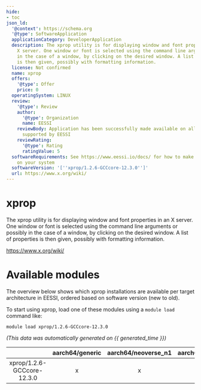```yaml
---
hide:
- toc
json_ld:
  '@context': https://schema.org
  '@type': SoftwareApplication
  applicationCategory: DeveloperApplication
  description: The xprop utility is for displaying window and font properties in an
    X server. One window or font is selected using the command line arguments or possibly
    in the case of a window, by clicking on the desired window. A list of properties
    is then given, possibly with formatting information.
  license: Not confirmed
  name: xprop
  offers:
    '@type': Offer
    price: 0
  operatingSystem: LINUX
  review:
    '@type': Review
    author:
      '@type': Organization
      name: EESSI
    reviewBody: Application has been successfully made available on all architectures
      supported by EESSI
    reviewRating:
      '@type': Rating
      ratingValue: 5
  softwareRequirements: See https://www.eessi.io/docs/ for how to make EESSI available
    on your system
  softwareVersion: '[''xprop/1.2.6-GCCcore-12.3.0'']'
  url: https://www.x.org/wiki/
---
```


xprop
=====


The xprop utility is for displaying window and font properties in an X server. One window or font is selected using the command line arguments or possibly in the case of a window, by clicking on the desired window. A list of properties is then given, possibly with formatting information.

https://www.x.org/wiki/
# Available modules


The overview below shows which xprop installations are available per target architecture in EESSI, ordered based on software version (new to old).

To start using xprop, load one of these modules using a `module load` command like:

```shell
module load xprop/1.2.6-GCCcore-12.3.0
```

*(This data was automatically generated on {{ generated_time }})*  

| |aarch64/generic|aarch64/neoverse_n1|aarch64/neoverse_v1|aarch64/nvidia/grace|x86_64/generic|x86_64/amd/zen2|x86_64/amd/zen3|x86_64/amd/zen4|x86_64/intel/cascadelake|x86_64/intel/haswell|x86_64/intel/icelake|x86_64/intel/sapphirerapids|x86_64/intel/skylake_avx512|
| :---: | :---: | :---: | :---: | :---: | :---: | :---: | :---: | :---: | :---: | :---: | :---: | :---: | :---: |
|xprop/1.2.6-GCCcore-12.3.0|x|x|x|x|x|x|x|x|x|x|x|x|x|
